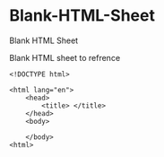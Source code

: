 # Blank-HTML-Sheet
Blank HTML Sheet

Blank HTML sheet to refrence


	<!DOCTYPE html>
	
	<html lang="en">
		<head>
			<title> </title>
		</head>
		<body>
			
		</body>
	<html>
